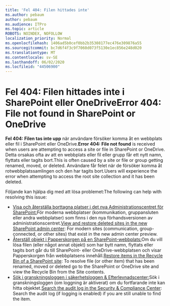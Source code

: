 ```yaml
---
title: 'Fel 404: Filen hittades inte'
ms.author: pebaum
author: pebaum
ms.audience: ITPro
ms.topic: article
ROBOTS: NOINDEX, NOFOLLOW
localization_priority: Normal
ms.openlocfilehash: 1406ad5b0cef0bb2b35308177ec476e309876a55
ms.sourcegitcommit: bc7d6f4f3c9f7060d073f5130e1ec856e248d020
ms.translationtype: MT
ms.contentlocale: sv-SE
ms.lasthandoff: 06/02/2020
ms.locfileid: "44506900"
---
```

# <a name="error-404-file-not-found-in-sharepoint-or-onedrive"></a><span data-ttu-id="17f22-102">Fel 404: Filen hittades inte i SharePoint eller OneDrive</span><span class="sxs-lookup"><span data-stu-id="17f22-102">Error 404: File not found in SharePoint or OneDrive</span></span>

<span data-ttu-id="17f22-103">**Fel 404: Filen tas inte upp** när användare försöker komma åt en webbplats eller fil i SharePoint eller OneDrive.</span><span class="sxs-lookup"><span data-stu-id="17f22-103">**Error 404: File not found** is received when users are attempting to access a site or file in SharePoint or OneDrive.</span></span> <span data-ttu-id="17f22-104">Detta orsakas ofta av att en webbplats eller fil eller grupp får ett nytt namn, flyttats eller tagits bort.</span><span class="sxs-lookup"><span data-stu-id="17f22-104">This is often caused by a site or file or group getting renamed, moved, or deleted.</span></span>
<span data-ttu-id="17f22-105">Användare får felet när de försöker komma åt rotwebbplatssamlingen och den har tagits bort.</span><span class="sxs-lookup"><span data-stu-id="17f22-105">Users will experience the error when attempting to access the root site collection and it has been deleted.</span></span>

<span data-ttu-id="17f22-106">Följande kan hjälpa dig med att lösa problemet:</span><span class="sxs-lookup"><span data-stu-id="17f22-106">The following can help with resolving this issue:</span></span>
- <span data-ttu-id="17f22-107">[Visa och återställa borttagna platser i det nya Administrationscentret för SharePoint:](https://docs.microsoft.com/sharepoint/view-and-restore-deleted-sites-in-new-admin-center)För moderna webbplatser (kommunikation, gruppansluten eller andra webbplatser) som finns i den nya förhandsversionen av administrationscentret.</span><span class="sxs-lookup"><span data-stu-id="17f22-107">[View and restore deleted sites in the new SharePoint admin center](https://docs.microsoft.com/sharepoint/view-and-restore-deleted-sites-in-new-admin-center):  For modern sites (communication, group-connected, or other sites) that exist in the new admin center preview.</span></span>
- <span data-ttu-id="17f22-108">[Återställ objekt i Papperskorgen på en SharePoint-webbplats:](https://support.office.com/article/Restore-items-in-the-Recycle-Bin-of-a-SharePoint-site-6df466b6-55f2-4898-8d6e-c0dff851a0be)Om du vill lösa filen (eller något annat objekt) som har bytt namn, flyttats eller tagits bort går du till SharePoint- eller OneDrive-webbplatsen och visar Papperskorgen från webbplatsens innehåll.</span><span class="sxs-lookup"><span data-stu-id="17f22-108">[Restore items in the Recycle Bin of a SharePoint site](https://support.office.com/article/Restore-items-in-the-Recycle-Bin-of-a-SharePoint-site-6df466b6-55f2-4898-8d6e-c0dff851a0be):  To resolve file (or other item) that has been renamed, moved or deleted go to the SharePoint or OneDrive site and view the Recycle Bin from the Site contents.</span></span>
- <span data-ttu-id="17f22-109">[Sök i granskningsloggen i säkerhetsloggen &amp; Efterlevnadscenter:](https://docs.microsoft.com/microsoft-365/compliance/search-the-audit-log-in-security-and-compliance)Sök i granskningsloggen (om loggning är aktiverat) om du fortfarande inte kan hitta objektet.</span><span class="sxs-lookup"><span data-stu-id="17f22-109">[Search the audit log in the Security &amp; Compliance Center](https://docs.microsoft.com/microsoft-365/compliance/search-the-audit-log-in-security-and-compliance):  Search the audit log (if logging is enabled) if you are still unable to find the item.</span></span>